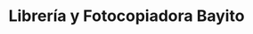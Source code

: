 ---
title: "Librería y Fotocopiadora Bayito"
url: /cochabamba/libreria-y-fotocopiadora-bayito/
shop: material de oficina
---